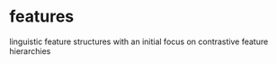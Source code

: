 features
========

linguistic feature structures with an initial focus on contrastive feature hierarchies